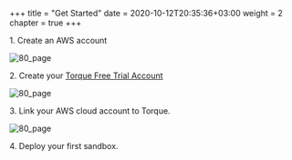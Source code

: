 +++
title = "Get Started"
date = 2020-10-12T20:35:36+03:00
weight = 2
chapter = true
+++

1\. Create an AWS account

![80_page](/images/intro/aws_logo.png)

2\. Create your [Torque Free Trial Account](https://app.qtorque.io/sign_up)

![80_page](/images/intro/torque_logo.png)

3\. Link your AWS cloud account to Torque.

![80_page](/images/intro/aws_logo.png)

4\. Deploy your first sandbox.
